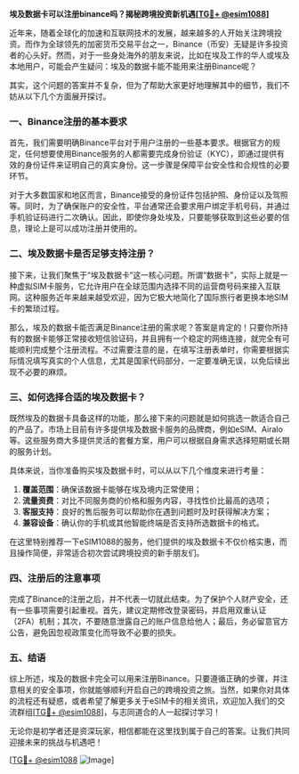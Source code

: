 **埃及数据卡可以注册binance吗？揭秘跨境投资新机遇[[TG💪+ @esim1088](https://t.me/s/esim1088)]**

近年来，随着全球化的加速和互联网技术的发展，越来越多的人开始关注跨境投资。而作为全球领先的加密货币交易平台之一，Binance（币安）无疑是许多投资者的心头好。然而，对于一些身处海外的朋友来说，比如在埃及工作的华人或埃及本地用户，可能会产生疑问：埃及的数据卡能不能用来注册Binance呢？

其实，这个问题的答案并不复杂，但为了帮助大家更好地理解其中的细节，我们不妨从以下几个方面展开探讨。

### 一、Binance注册的基本要求

首先，我们需要明确Binance平台对于用户注册的一些基本要求。根据官方的规定，任何想要使用Binance服务的人都需要完成身份验证（KYC），即通过提供有效的身份证件来证明自己的真实身份。这一步骤是保障平台安全性和合规性的必要环节。

对于大多数国家和地区而言，Binance接受的身份证件包括护照、身份证以及驾照等。同时，为了确保账户的安全性，平台通常还会要求用户绑定手机号码，并通过手机验证码进行二次确认。因此，即使你身处埃及，只要能够获取到这些必要的信息，理论上是可以成功注册并使用的。

### 二、埃及数据卡是否足够支持注册？

接下来，让我们聚焦于“埃及数据卡”这一核心问题。所谓“数据卡”，实际上就是一种虚拟SIM卡服务，它允许用户在全球范围内选择不同的运营商号码来接入互联网。这种服务近年来越来越受欢迎，因为它极大地简化了国际旅行者更换本地SIM卡的繁琐过程。

那么，埃及的数据卡能否满足Binance注册的需求呢？答案是肯定的！只要你所持有的数据卡能够正常接收短信验证码，并且拥有一个稳定的网络连接，就完全有可能顺利完成整个注册流程。不过需要注意的是，在填写注册表单时，你需要根据实际情况填写真实的个人信息，尤其是国家代码部分，一定要准确无误，以免后续出现不必要的麻烦。

### 三、如何选择合适的埃及数据卡？

既然埃及的数据卡具备这样的功能，那么接下来的问题就是如何挑选一款适合自己的产品了。市场上目前有许多提供埃及数据卡服务的品牌商，例如eSIM、Airalo等。这些服务商大多提供灵活的套餐方案，用户可以根据自身需求选择短期或长期的服务计划。

具体来说，当你准备购买埃及数据卡时，可以从以下几个维度来进行考量：

1. **覆盖范围**：确保该数据卡能够在埃及境内正常使用；
2. **流量资费**：对比不同服务商的价格和服务内容，寻找性价比最高的选项；
3. **客服支持**：良好的售后服务可以帮助你在遇到问题时及时获得解决方案；
4. **兼容设备**：确认你的手机或其他智能终端是否支持所选数据卡的格式。

在这里特别推荐一下eSIM1088的服务，他们提供的埃及数据卡不仅价格实惠，而且操作简便，非常适合初次尝试跨境投资的新手朋友们。

### 四、注册后的注意事项

完成了Binance的注册之后，并不代表一切就此结束。为了保护个人财产安全，还有一些事项需要引起重视。首先，建议定期修改登录密码，并启用双重认证（2FA）机制；其次，不要随意泄露自己的账户信息给他人；最后，务必留意官方公告，避免因忽视政策变化而导致不必要的损失。

### 五、结语

综上所述，埃及的数据卡完全可以用来注册Binance。只要遵循正确的步骤，并注意相关的安全事项，你就能够顺利开启自己的跨境投资之旅。当然，如果你对具体的流程还有疑惑，或者希望了解更多关于eSIM卡的相关资讯，欢迎加入我们的交流群组[[TG💪+ @esim1088](https://t.me/s/esim1088)]，与志同道合的人一起探讨学习！

无论你是初学者还是资深玩家，相信都能在这里找到属于自己的答案。让我们共同迎接未来的挑战与机遇吧！

[[TG💪+ @esim1088](https://t.me/s/esim1088) ![Image](https://i.postimg.cc/4NQfJmqS/Snipaste-2025-05-13-00-14-12.png)]